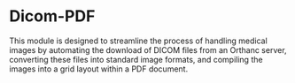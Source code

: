 # Dicom-PDF
This module is designed to streamline the process of handling medical images by automating the download of DICOM files from an Orthanc server, converting these files into standard image formats, and compiling the images into a grid layout within a PDF document.  
